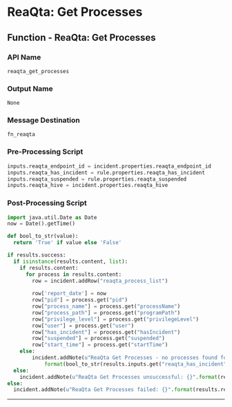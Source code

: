 <!--
    DO NOT MANUALLY EDIT THIS FILE
    THIS FILE IS AUTOMATICALLY GENERATED WITH resilient-sdk codegen
-->

# ReaQta: Get Processes

## Function - ReaQta: Get Processes

### API Name
`reaqta_get_processes`

### Output Name
`None`

### Message Destination
`fn_reaqta`

### Pre-Processing Script
```python
inputs.reaqta_endpoint_id = incident.properties.reaqta_endpoint_id
inputs.reaqta_has_incident = rule.properties.reaqta_has_incident
inputs.reaqta_suspended = rule.properties.reaqta_suspended
inputs.reaqta_hive = incident.properties.reaqta_hive
```

### Post-Processing Script
```python
import java.util.Date as Date
now = Date().getTime()

def bool_to_str(value):
  return 'True' if value else 'False'

if results.success:
  if isinstance(results.content, list):
    if results.content:
      for process in results.content:
        row = incident.addRow("reaqta_process_list")
        
        row['report_date'] = now
        row["pid"] = process.get("pid")
        row["process_name"] = process.get("processName")
        row["process_path"] = process.get("programPath")
        row["privilege_level"] = process.get("privilegeLevel")
        row["user"] = process.get("user")
        row["has_incident"] = process.get("hasIncident")
        row["suspended"] = process.get("suspended")
        row["start_time"] = process.get("startTime")
    else:
        incident.addNote(u"ReaQta Get Processes - no processes found for input parameters: Has Incident: {}, Suspended: {}".\
            format(bool_to_str(results.inputs.get("reaqta_has_incident")), bool_to_str(results.inputs.get("reaqta_suspended"))))
  else:
    incident.addNote(u"ReaQta Get Processes unsuccessful: {}".format(results.content.get('message')))
else:
  incident.addNote(u"ReaQta Get Processes failed: {}".format(results.reason))
```

---

